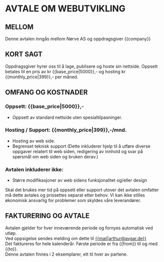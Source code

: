 

# AVTALE OM WEBUTVIKLING

## MELLOM
Denne avtalen inngås mellom Nørve AS og oppdragsgiver {{company}}

## KORT SAGT
Oppdragsgiver hyrer oss til å lage, publisere og hoste sin nettside. Oppsett betales til en pris av kr {{base_price|5000}},- og hosting kr {{monthly_price|399}},- per måned.

## OMFANG OG KOSTNADER
### Oppsett: {{base_price|5000}},-
*   Oppsett av standard nettside uten spesialtilpasninger.

### Hosting / Support: {{monthly_price|399}},-/mnd.  
*   Hosting av web side.
*   Begrenset teknisk support (Dette inkluderer hjelp til å utføre diverse oppgaver relatert til web siden, redigering av innhold og svar på spørsmål om web siden og bruken derav.)

### Avtalen inkluderer ikke:
*   Større modifikasjoner av web sidens funksjonalitet og/eller design

Skal det brukes mer tid på oppsett eller support utover det avtalen omfatter må dette avtales og prissettes separat etter behov. Vi kan ikke stilles økonomisk ansvarlig for problemer som skyldes våre leverandører.

## FAKTURERING OG AVTALE
Avtalen gjelder for hver inneværende periode og fornyes automatisk ved utløp.  
Ved oppsigelse sendes melding om dette til [{{mail|arthur@avgar.de}}](mailto:{{mail|arthur@avgar.de}})  
Det faktureres for hele kalenderår. Første periode er fra {{from}} til og med {{to}}.  
Denne avtalen finnes i 2 eksemplarer, ett til hver av partene.  
